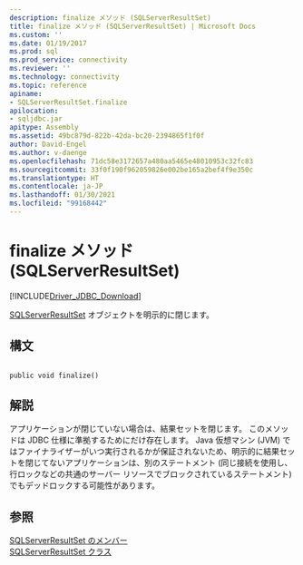 ```yaml
---
description: finalize メソッド (SQLServerResultSet)
title: finalize メソッド (SQLServerResultSet) | Microsoft Docs
ms.custom: ''
ms.date: 01/19/2017
ms.prod: sql
ms.prod_service: connectivity
ms.reviewer: ''
ms.technology: connectivity
ms.topic: reference
apiname:
- SQLServerResultSet.finalize
apilocation:
- sqljdbc.jar
apitype: Assembly
ms.assetid: 49bc879d-822b-42da-bc20-2394865f1f0f
author: David-Engel
ms.author: v-daenge
ms.openlocfilehash: 71dc58e3172657a480aa5465e48010953c32fc83
ms.sourcegitcommit: 33f0f190f962059826e002be165a2bef4f9e350c
ms.translationtype: HT
ms.contentlocale: ja-JP
ms.lasthandoff: 01/30/2021
ms.locfileid: "99168442"
---
```

# <a name="finalize-method-sqlserverresultset"></a>finalize メソッド (SQLServerResultSet)
[!INCLUDE[Driver_JDBC_Download](../../../includes/driver_jdbc_download.md)]

  [SQLServerResultSet](../../../connect/jdbc/reference/sqlserverresultset-class.md) オブジェクトを明示的に閉じます。  
  
## <a name="syntax"></a>構文  
  
```  
  
public void finalize()  
```  
  
## <a name="remarks"></a>解説  
 アプリケーションが閉じていない場合は、結果セットを閉じます。 このメソッドは JDBC 仕様に準拠するためにだけ存在します。 Java 仮想マシン (JVM) ではファイナライザーがいつ実行されるかが保証されないため、明示的に結果セットを閉じてないアプリケーションは、別のステートメント (同じ接続を使用し、行ロックなどの共通のサーバー リソースでブロックされているステートメント) でもデッドロックする可能性があります。  
  
## <a name="see-also"></a>参照  
 [SQLServerResultSet のメンバー](../../../connect/jdbc/reference/sqlserverresultset-members.md)   
 [SQLServerResultSet クラス](../../../connect/jdbc/reference/sqlserverresultset-class.md)  
  
  
